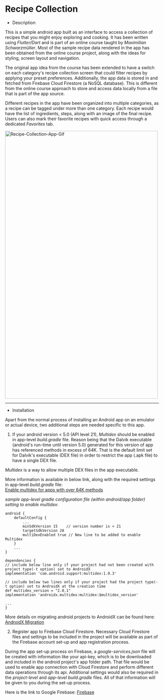 # Recipe Collection

* Description

This is a simple android app built as an interface to access a collection of recipes that you might enjoy exploring and cooking. It has been written using *Flutter/Dart* and is part of an online course taught by *Maximilian Schwarzmüller*. Most of the sample recipe data rendered in the app has been obtained from the online course project, along with the ideas for styling, screen layout and navigation.

The original app idea from the course has been extended to have a switch on each category's recipe collection screen that could filter recipes by applying your preset preferences. Additionally, the app data is stored in and fetched from Firebase Cloud Firestore (a NoSQL database). This is different from the online course approach to store and access data locally from a file that is part of the app source.

Different recipes in the app have been organized into multiple categories, as a recipe can be tagged under more than one category. Each recipe would have the list of ingredients, steps, along with an image of the final recipe. Users can also mark their favorite recipes with quick access through a dedicated *Favorites* tab.


<img src="https://github.com/CLL-Mobile-App-Development/recipes/blob/master/Recipe_App_Final_Gif.gif" alt="Recipe-Collection-App-Gif" width=500px height=875px/>


***


* Installation

Apart from the normal process of installing an Android app on an emulator or actual device, two additional steps are needed
specific to this app.

1. If your android version < 5.0 (API level 21), _Multidex_ should be enabled in app-level _build.gradle_ file. Reason       being that the Dalvik executable (android's run-time until version 5.0) generated for this version of app has referenced methods in excess of 64K. That is the default limit set for Dalvik's executable (DEX file) in order to restrict the app (.apk file) to have a single DEX file.

_Multidex_ is a way to allow multiple DEX files in the app executable.

More information is available in below link, along with the required settings in app-level _build.gradle_ file:  
[Enable multidex for apps with over 64K methods](https://developer.android.com/studio/build/multidex)

*sample app-level gradle configuration file (within android/app folder) setting to enable multidex*:

    android {
        defaultConfig {
            ...
            minSdkVersion 15    // version number is < 21
            targetSdkVersion 28
            multiDexEnabled true // New line to be added to enable Multidex
        }
        ...
    }

    dependencies {
    // include below line only if your project had not been created with project type(-t option) set to AndroidX
    implementation 'com.android.support:multidex:1.0.3'

    // include below two lines only if your project had the project type(-t option) set to AndroidX at the creation time
    def multidex_version = "2.0.1"
    implementation 'androidx.multidex:multidex:$multidex_version'

    ...
    }


More details on migrating android projects to AndroidX can be found here: [AndroidX Migration](https://flutter.dev/docs/development/androidx-migration)




2. Register app to Firebase Cloud Firestore. Necessary Cloud Firestore files and settings to be included in the project will be available as part of the Firebase account set-up and app registration process. 

During the app set-up process on Firebase, a _google-services.json_ file will be created with information like your api-key, which is to be downloaded and included in the android project's app folder path. That file would be used to enable app connection with Cloud Firestore and perform different data operations through its api. Additional settings would also be required in the *project-level* and *app-level* *build.gradle* files. All of that information will be given to you during the set-up process.

Here is the link to Google Firebase: [Firebase](https://firebase.google.com/)